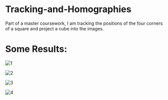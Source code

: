 # Tracking-and-Homographies
 Part of a master coursework, I am tracking the positions of the four corners of a square and project a cube into the images. 

# Some Results:

![1](https://user-images.githubusercontent.com/33178694/121777373-9e328080-cb89-11eb-9371-fe3c1406a90e.png)

![2](https://user-images.githubusercontent.com/33178694/121777377-9ffc4400-cb89-11eb-9a36-8831c7471f90.png)

![3](https://user-images.githubusercontent.com/33178694/121777379-a1c60780-cb89-11eb-96e3-cc68f2ede72b.png)

![4](https://user-images.githubusercontent.com/33178694/121777380-a2f73480-cb89-11eb-938c-484607e5474b.png)
